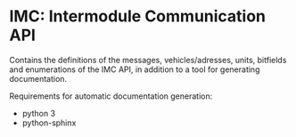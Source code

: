 IMC: Intermodule Communication API
==================================

Contains the definitions of the messages, vehicles/adresses, units, bitfields and enumerations of the IMC API, in addition to a tool for generating documentation.

Requirements for automatic documentation generation:
* python 3
* python-sphinx

